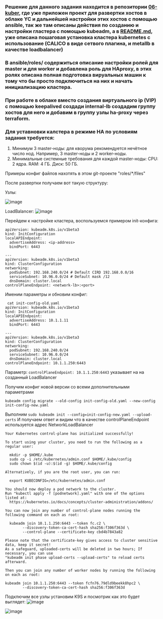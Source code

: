 
### Решение для данного задания находится в репозитории [06-kuber](https://github.com/Borschik27/06-kuber), где уже приложен проект для развертки хостов в облаке YC и дальнейшей настройки этих хостов с помощью ansible, так же там описаны действия по созданию и настройки гластера с помощью kubeadm, а в [README.md](https://github.com/Borschik27/06-kuber/blob/main/README.md), уже описана пошаговая установка кластера kubernetes с использование (CALICO в виде сетвого плагина, и metallb в качестве loadbalancer)

### В ansible/roles/ содержиться описание настройки ролей для master и для worker и добавлена роль для HAproxy, в этих ролях описана полная подготовка вируальных машин к тому что бы просто подключиться на них и начать инициализацию кластера.

### При работе в облаке вместо создания виртуального ip (VIP) с помощью keepalived создади internal-lb создадим группу хостов для него и добавим в группу узлы ha-proxy через terraform. 

### Для уставновки калстера в режиме HA по условиям задания требуется:
 1. Минимум 3 master-ноды: для кворума рекомендуется нечётное число нод. Например, 3 master-ноды и 2 worker-ноды.
 2. Минимальные системные требования для каждой master-ноды:
    CPU: 2 ядра. RAM: 4 ГБ. Диск: 50 ГБ.

Примеры конфиг файлов нахотять в этом git-проекте "roles/*/files"

После развертки получаем вот такую структуру:

Узлы:

![image](https://github.com/user-attachments/assets/bd7f6c12-cf69-49c2-ac90-1b1eb513b017)

LoadBalancer:
![image](https://github.com/user-attachments/assets/08b6e4b5-f568-4b33-8309-01ffebea23ff)

Перейдем к настройке кластера, воспользуемся примером init-конфига:
```
apiVersion: kubeadm.k8s.io/v1beta3
kind: InitConfiguration
localAPIEndpoint:
  advertiseAddress: <ip-address>
  bindPort: 6443

---
apiVersion: kubeadm.k8s.io/v1beta3
kind: ClusterConfiguration
networking:
  podSubnet: 192.168.240.0/24 # Default CIRD 192.168.0.0/16
  serviceSubnet: 10.96.0.0/24 # Default mask /12
  dnsDomain: cluster.local
controlPlaneEndpoint: <network-lb>:<port>
```

Именим параметры и обновим конфиг:
```
 cat init-config-old.yaml
apiVersion: kubeadm.k8s.io/v1beta3
kind: InitConfiguration
localAPIEndpoint:
  advertiseAddress: 10.1.1.11
  bindPort: 6443

---
apiVersion: kubeadm.k8s.io/v1beta3
kind: ClusterConfiguration
networking:
  podSubnet: 192.168.240.0/24
  serviceSubnet: 10.96.0.0/24
  dnsDomain: cluster.local
controlPlaneEndpoint: 10.1.1.250:6443
```
Параметр: `controlPlaneEndpoint: 10.1.1.250:6443` указывает на на созданный LoadBalancer


Получим конфиг новой версии со всеми дополнительными параметрами
```
kubeadm config migrate --old-config init-config-old.yaml --new-config init-config-new.yaml
```

Выполним `sudo kubeadm init --config=init-config-new.yaml --upload-certs`
И получаем ответ и видим что в качестве controlPlaneEndpoint используется адрес NetworkLoadBalancer
```
Your Kubernetes control-plane has initialized successfully!

To start using your cluster, you need to run the following as a regular user:

  mkdir -p $HOME/.kube
  sudo cp -i /etc/kubernetes/admin.conf $HOME/.kube/config
  sudo chown $(id -u):$(id -g) $HOME/.kube/config

Alternatively, if you are the root user, you can run:

  export KUBECONFIG=/etc/kubernetes/admin.conf

You should now deploy a pod network to the cluster.
Run "kubectl apply -f [podnetwork].yaml" with one of the options listed at:
  https://kubernetes.io/docs/concepts/cluster-administration/addons/

You can now join any number of control-plane nodes running the following command on each as root:

  kubeadm join 10.1.1.250:6443 --token fc.c2 \
        --discovery-token-ca-cert-hash sha256:f306f363d \
        --control-plane --certificate-key cbd4b7843a82

Please note that the certificate-key gives access to cluster sensitive data, keep it secret!
As a safeguard, uploaded-certs will be deleted in two hours; If necessary, you can use
"kubeadm init phase upload-certs --upload-certs" to reload certs afterward.

Then you can join any number of worker nodes by running the following on each as root:

kubeadm join 10.1.1.250:6443 --token fcfn76.79dld9beekk8hpc2 \
        --discovery-token-ca-cert-hash sha256:f306f363d
```

Подключим все узлы установим K9S и посмотрик как это будет выглядет:
![image](https://github.com/user-attachments/assets/dab58dd7-d76a-4a30-8f4a-26384c88f458)

![image](https://github.com/user-attachments/assets/a96eec1f-5f55-41b1-b03b-22f9b1822b76)
